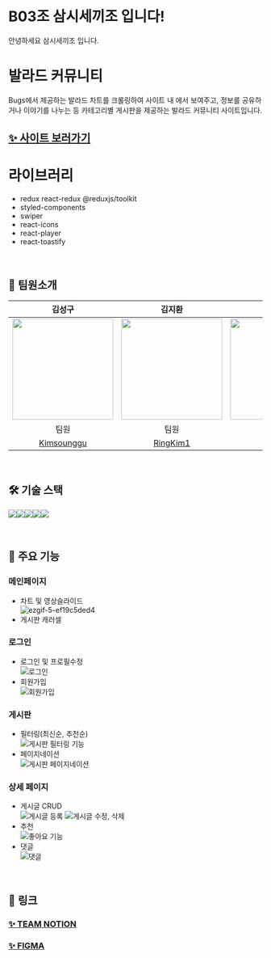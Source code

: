 # B03조 삼시세끼조 입니다!

안녕하세요 삼시세끼조 입니다.

# 발라드 커뮤니티

Bugs에서 제공하는 발라드 차트를 크롤링하여 사이트 내 에서 보여주고,
정보를 공유하거나 이야기를 나누는 등 카테고리별 게시판을 제공하는 발라드 커뮤니티 사이트입니다.

## [✨ 사이트 보러가기](https://ballad-community-sandy.vercel.app/)

# 라이브러리

- redux react-redux @reduxjs/toolkit
- styled-components
- swiper
- react-icons
- react-player
- react-toastify

<br />

## 👥 팀원소개

|                                  김성구                                  |                                 김지환                                 |                                김형빈                                |                                염경원                                |                                 주현우                                  |
| :----------------------------------------------------------------------: | :--------------------------------------------------------------------: | :------------------------------------------------------------------: | :------------------------------------------------------------------: | :---------------------------------------------------------------------: |
| <img src="https://avatars.githubusercontent.com/Kimsounggu" width="200"> | <img src="https://avatars.githubusercontent.com/RingKim1" width="200"> | <img src="https://avatars.githubusercontent.com/hb9901" width="200"> | <img src="https://avatars.githubusercontent.com/YCDM03" width="200"> | <img src="https://avatars.githubusercontent.com/HyunwooJu" width="200"> |
|                                   팀원                                   |                                  팀원                                  |                                부리더                                |                                 팀원                                 |                                  리더                                   |
|               [Kimsounggu](https://github.com/Kimsounggu)                |                [RingKim1](https://github.com/RingKim1)                 |                 [hb9901](https://github.com/hb9901)                  |                 [YCDM03](https://github.com/YCDM03)                  |                [HyunwooJu](https://github.com/HyunwooJu)                |

<br />

## 🛠️ 기술 스택

<img src="https://img.shields.io/badge/yarn-%232C8EBB?style=for-the-badge&logo=yarn&logoColor=white"><img src="https://img.shields.io/badge/REACT-%2361DAFB?style=for-the-badge&logo=REACT&logoColor=white"><img src="https://img.shields.io/badge/REDUX-%23764ABC?style=for-the-badge&logo=REDUX&logoColor=white"><img src="https://img.shields.io/badge/styledcomponents-%23DB7093?style=for-the-badge&logo=styledcomponents&logoColor=white"><img src="https://img.shields.io/badge/swiper-%236332F6?style=for-the-badge&logo=swiper&logoColor=white">

<br />

## 📝 주요 기능

### 메인페이지

- 차트 및 영상슬라이드<br />
  ![ezgif-5-ef19c5ded4](https://github.com/B03-group/Ballad-Community/assets/164147591/dcf65a12-5ff9-4380-bc16-d603d58f23f2)
- 게시판 캐러셀<br />

### 로그인

- 로그인 및 프로필수정<br />
  ![로그인](https://github.com/B03-group/Ballad-Community/assets/164147591/e9c72157-0ea6-4bb9-9efd-ed64faba024c)
- 회원가입<br />
  ![회원가입](https://github.com/B03-group/Ballad-Community/assets/164147591/f5fd7094-c970-4662-ba4e-e1f06501168e)

### 게시판

- 필터링(최신순, 추천순)<br />
  ![게시판 필터링 기능](https://github.com/B03-group/Ballad-Community/assets/131237911/d137e5f0-6aa1-463d-af97-7a0d3e2fa5df)
- 페이지네이션<br />
  ![게시판 페이지네이션](https://github.com/B03-group/Ballad-Community/assets/131237911/f70b9463-ca65-4fe4-b112-f4adeaa3b481)

### 상세 페이지

- 게시글 CRUD<br />
  ![게시글 등록](https://github.com/B03-group/Ballad-Community/assets/131237911/5f87473d-dc1d-41da-9337-4d49c15c35cb)
  ![게시글 수정, 삭제](https://github.com/B03-group/Ballad-Community/assets/131237911/99321a67-e825-4307-a823-bb5a6e6e19f2)
- 추천<br />
  ![좋아요 기능](https://github.com/B03-group/Ballad-Community/assets/131237911/c5fa5c72-f90e-4293-86db-278354ab8196)
- 댓글<br />
  ![댓글](https://github.com/B03-group/Ballad-Community/assets/131237911/c6621107-4c14-49fa-aeb6-94c9d98970fb)

<br />

## 🔗 링크

### [✨ TEAM NOTION](https://www.notion.so/teamsparta/B03-207ac11987a14da99a4b442ad84bf386)

### [✨ FIGMA](https://www.figma.com/design/Bk7hMPbMn1kO4eVmn0xiTg/Figma-basics?node-id=1669-162202&t=U4y7VwjE9fQldf03-0)

<br />
